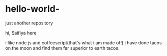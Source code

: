 # hello-world-
just another repository 

hi, Saifiya here 

i like node.js and coffeescript(that's what i am made of!)
i have done tacos on the moon and find them far superior to earth tacos.

